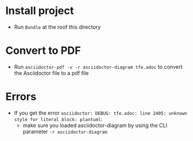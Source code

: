 # Install project
- Run `Bundle` at the roof this directory

# Convert to PDF
- Run `asciidoctor-pdf -v -r asciidoctor-diagram tfe.adoc` to convert the Asciidoctor file to a pdf file

# Errors
- If you get the error `asciidoctor: DEBUG: tfe.adoc: line 2405: unknown style for literal block: plantuml`:
  - make sure you loaded asciidoctor-diagram by using the CLI parameter `-r asciidoctor-diagram`
